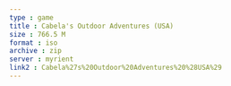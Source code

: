 ```yaml
---
type : game
title : Cabela's Outdoor Adventures (USA)
size : 766.5 M
format : iso
archive : zip
server : myrient
link2 : Cabela%27s%20Outdoor%20Adventures%20%28USA%29
---
```

